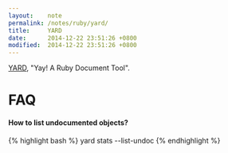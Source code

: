 ```yaml
---
layout:    note
permalink: /notes/ruby/yard/
title:     YARD
date:      2014-12-22 23:51:26 +0800
modified:  2014-12-22 23:51:26 +0800
---
```


[YARD](http://yardoc.org/), "Yay! A Ruby Document Tool".

# FAQ

#### How to list undocumented objects?

{% highlight bash %}
yard stats --list-undoc
{% endhighlight %}
